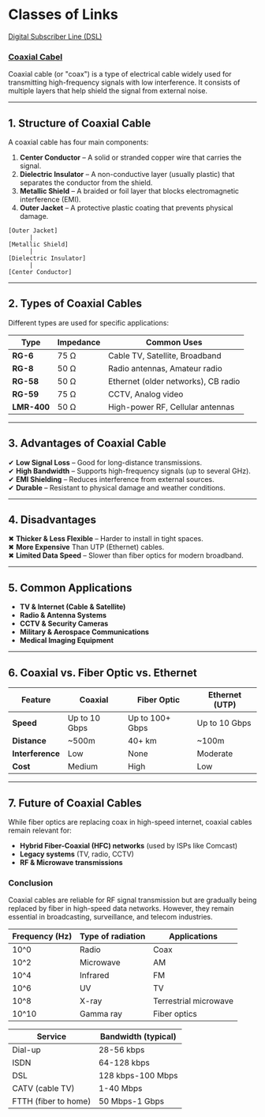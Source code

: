 # Classes of Links
[Digital Subscriber	Line (DSL)](https://en.wikipedia.org/wiki/Digital_subscriber_line)

### [Coaxial Cabel](https://en.wikipedia.org/wiki/Coaxial_cable?ysclid=majkf3rczi300781000)

Coaxial cable (or "coax") is a type of electrical cable widely used for transmitting high-frequency signals with low interference. It consists of multiple layers that help shield the signal from external noise.

---

## **1. Structure of Coaxial Cable**  
A coaxial cable has four main components:  

1. **Center Conductor** – A solid or stranded copper wire that carries the signal.  
2. **Dielectric Insulator** – A non-conductive layer (usually plastic) that separates the conductor from the shield.  
3. **Metallic Shield** – A braided or foil layer that blocks electromagnetic interference (EMI).  
4. **Outer Jacket** – A protective plastic coating that prevents physical damage.  

```
[Outer Jacket]
      |
[Metallic Shield]
      |
[Dielectric Insulator]
      |
[Center Conductor]
```

---

## **2. Types of Coaxial Cables**  
Different types are used for specific applications:  

| **Type**       | **Impedance** | **Common Uses**                     |
|---------------|-------------|-----------------------------------|
| **RG-6**      | 75 Ω        | Cable TV, Satellite, Broadband     |
| **RG-8**      | 50 Ω        | Radio antennas, Amateur radio      |
| **RG-58**     | 50 Ω        | Ethernet (older networks), CB radio |
| **RG-59**     | 75 Ω        | CCTV, Analog video                 |
| **LMR-400**   | 50 Ω        | High-power RF, Cellular antennas  |

---

## **3. Advantages of Coaxial Cable**  
✔ **Low Signal Loss** – Good for long-distance transmissions.  
✔ **High Bandwidth** – Supports high-frequency signals (up to several GHz).  
✔ **EMI Shielding** – Reduces interference from external sources.  
✔ **Durable** – Resistant to physical damage and weather conditions.  

---

## **4. Disadvantages**  
✖ **Thicker & Less Flexible** – Harder to install in tight spaces.  
✖ **More Expensive** Than UTP (Ethernet) cables.  
✖ **Limited Data Speed** – Slower than fiber optics for modern broadband.  

---

## **5. Common Applications**  
- **TV & Internet (Cable & Satellite)**  
- **Radio & Antenna Systems**  
- **CCTV & Security Cameras**  
- **Military & Aerospace Communications**  
- **Medical Imaging Equipment**  

---

## **6. Coaxial vs. Fiber Optic vs. Ethernet**  

| Feature        | Coaxial | Fiber Optic | Ethernet (UTP) |
|--------------|--------|------------|--------------|
| **Speed**    | Up to 10 Gbps | Up to 100+ Gbps | Up to 10 Gbps |
| **Distance** | ~500m | 40+ km | ~100m |
| **Interference** | Low | None | Moderate |
| **Cost** | Medium | High | Low |

---

## **7. Future of Coaxial Cables**  
While fiber optics are replacing coax in high-speed internet, coaxial cables remain relevant for:  
- **Hybrid Fiber-Coaxial (HFC) networks** (used by ISPs like Comcast)  
- **Legacy systems** (TV, radio, CCTV)  
- **RF & Microwave transmissions**  

### **Conclusion**  
Coaxial cables are reliable for RF signal transmission but are gradually being replaced by fiber in high-speed data networks. However, they remain essential in broadcasting, surveillance, and telecom industries.  


| Frequency (Hz) | Type of radiation | Applications |
|--------------|---------------------|---------------------|
| 10^0         | Radio               | Coax                |
| 10^2         | Microwave           | AM                  |
| 10^4         | Infrared            | FM                  |
| 10^6         | UV                  | TV                  |
| 10^8         | X-ray               | Terrestrial microwave|
| 10^10        | Gamma ray           | Fiber optics        |

| Service               | Bandwidth (typical)  |
|-----------------------|----------------------|
| Dial-up               | 28-56 kbps           |
| ISDN                  | 64-128 kbps          |
| DSL                   | 128 kbps-100 Mbps    |
| CATV (cable TV)       | 1-40 Mbps            |
| FTTH (fiber to home)  | 50 Mbps-1 Gbps       |